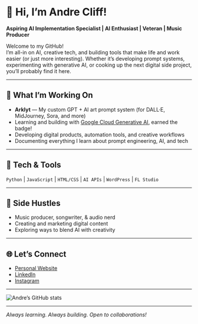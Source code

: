 <!-- AndreCliff's GitHub Profile README -->

# 👋 Hi, I’m Andre Cliff!

**Aspiring AI Implementation Specialist | AI Enthusiast | Veteran | Music Producer**

Welcome to my GitHub!  
I’m all-in on AI, creative tech, and building tools that make life and work easier (or just more interesting). Whether it’s developing prompt systems, experimenting with generative AI, or cooking up the next digital side project, you’ll probably find it here.

---

## 🧠 What I’m Working On

- **Arklyt** — My custom GPT + AI art prompt system (for DALL·E, MidJourney, Sora, and more)
- Learning and building with [Google Cloud Generative AI](https://www.cloudskillsboost.google/), earned the badge!
- Developing digital products, automation tools, and creative workflows  
- Documenting everything I learn about prompt engineering, AI, and tech

---

## 🚀 Tech & Tools

`Python` | `JavaScript` | `HTML/CSS` | `AI APIs` | `WordPress` | `FL Studio`

---

## 🎵 Side Hustles

- Music producer, songwriter, & audio nerd  
- Creating and marketing digital content  
- Exploring ways to blend AI with creativity

---

## 🌐 Let’s Connect

- [Personal Website](https://andrecliff.com)
- [LinkedIn](https://www.linkedin.com/in/andre-cliff/) 
- [Instagram](https://www.instagram.com/mrandrecliff/)

---

![Andre’s GitHub stats](https://github-readme-stats.vercel.app/api?username=AndreCliff&show_icons=true&hide_rank=true)


---

*Always learning. Always building. Open to collaborations!*


